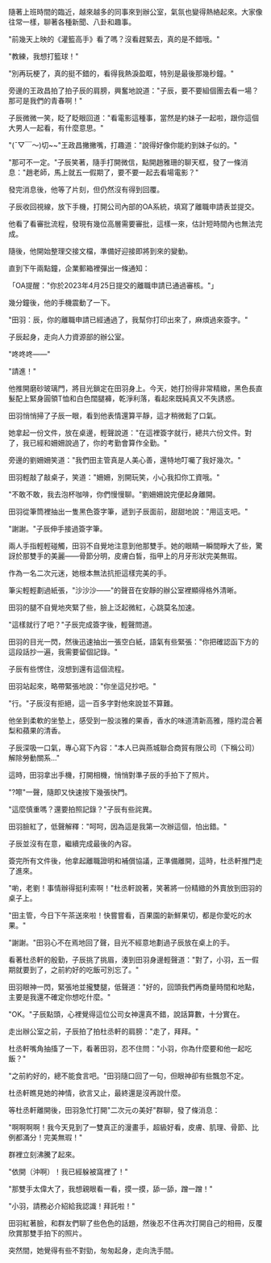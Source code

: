 隨著上班時間的臨近，越來越多的同事來到辦公室，氣氛也變得熱絡起來。大家像往常一樣，聊著各種新聞、八卦和趣事。

"前幾天上映的《灌籃高手》看了嗎？沒看趕緊去，真的是不錯哦。"

"教練，我想打籃球！"

"別再玩梗了，真的挺不錯的，看得我熱淚盈眶，特別是最後那幾秒鐘。"

旁邊的王政昌拍了拍子辰的肩膀，興奮地說道："子辰，要不要組個團去看一場？那可是我們的青春啊！"

子辰微微一笑，眨了眨眼回道："看電影這種事，當然是約妹子一起啦，跟你這個大男人一起看，有什麼意思。"

"(ˉ▽￣～)切~~"王政昌撇撇嘴，打趣道："說得好像你能約到妹子似的。"

"那可不一定。"子辰笑著，隨手打開微信，點開趙雅珊的聊天框，發了一條消息："趙老師，馬上就五一假期了，要不要一起去看場電影？"

發完消息後，他等了片刻，但仍然沒有得到回覆。

子辰收回視線，放下手機，打開公司內部的OA系統，填寫了離職申請表並提交。

他看了看審批流程，發現有幾位高層需要審批，這樣一來，估計短時間內也無法完成。

隨後，他開始整理交接文檔，準備好迎接即將到來的變動。

直到下午兩點鐘，企業郵箱裡彈出一條通知：

「OA提醒："你於2023年4月25日提交的離職申請已通過審核。"」

幾分鐘後，他的手機震動了一下。

"田羽：辰，你的離職申請已經通過了，我幫你打印出來了，麻煩過來簽字。"

子辰起身，走向人力資源部的辦公室。

"咚咚咚——"

"請進！"

他推開磨砂玻璃門，將目光鎖定在田羽身上。今天，她打扮得非常精緻，黑色長直髮配上緊身圓領T恤和白色闊腿褲，乾淨利落，看起來既純真又不失誘惑。

田羽悄悄掃了子辰一眼，看到他表情還算平靜，這才稍微鬆了口氣。

她拿起一份文件，放在桌邊，輕聲說道："在這裡簽字就行，總共六份文件。對了，我已經和姍姍說過了，你的考勤會算作全勤。"

旁邊的劉姍姍笑道："我們田主管真是人美心善，還特地叮囑了我好幾次。"

田羽輕敲了敲桌子，笑道："姍姍，別開玩笑，小心我扣你工資哦。"

"不敢不敢，我去泡杯咖啡，你們慢慢聊。"劉姍姍說完便起身離開。

田羽從筆筒裡抽出一隻黑色簽字筆，遞到子辰面前，甜甜地說："用這支吧。"

"謝謝。"子辰伸手接過簽字筆。

兩人手指輕輕碰觸，田羽不自覺地注意到他那雙手。她的眼睛一瞬間睜大了些，驚訝於那雙手的美麗——骨節分明，皮膚白皙，指甲上的月牙形狀完美無瑕。

作為一名二次元迷，她根本無法抗拒這樣完美的手。

筆尖輕輕劃過紙張，"沙沙沙——"的聲音在安靜的辦公室裡顯得格外清晰。

田羽的腿不自覺地夾緊了些，臉上泛起微紅，心跳莫名加速。

"這樣就行了吧？"子辰完成簽字後，輕聲問道。

田羽的目光一閃，然後迅速抽出一張空白紙，語氣有些緊張："你把確認函下方的這段話抄一遍，我需要留個記錄。"

子辰有些愣住，沒想到還有這個流程。

田羽站起來，略帶緊張地說："你坐這兒抄吧。"

"行。"子辰沒有拒絕，這一百多字對他來說並不算難。

他坐到柔軟的坐墊上，感受到一股淡雅的果香，香水的味道清新高雅，隱約混合著梨和蘋果的清香。

子辰深吸一口氣，專心寫下內容："本人已與燕城聯合商貿有限公司（下稱公司）解除勞動關系…"

這時，田羽拿出手機，打開相機，悄悄對準子辰的手拍下了照片。

"?嚓"一聲，隨即又快速按下幾張快門。

"這麼慎重嗎？還要拍照記錄？"子辰有些詫異。

田羽臉紅了，低聲解釋："呵呵，因為這是我第一次辦這個，怕出錯。"

子辰並沒有在意，繼續完成最後的內容。

簽完所有文件後，他拿起離職證明和補償協議，正準備離開，這時，杜丞軒推門走了進來。

"喲，老劉！事情辦得挺利索啊！"杜丞軒說著，笑著將一份精緻的外賣放到田羽的桌子上。

"田主管，今日下午茶送來啦！快嘗嘗看，百果園的新鮮果切，都是你愛吃的水果。"

"謝謝。"田羽心不在焉地回了聲，目光不經意地劃過子辰放在桌上的手。

看著杜丞軒的殷勤，子辰挑了挑眉，湊到田羽身邊輕聲道："對了，小羽，五一假期就要到了，之前約好的吃飯可別忘了。"

田羽眼神一閃，緊張地並攏雙腿，低聲道："好的，回頭我們再商量時間和地點，主要是我還不確定你想吃什麼。"

"OK。"子辰點頭，心裡覺得這位公司女神還真不錯，說話算數，十分實在。

走出辦公室之前，子辰拍了拍杜丞軒的肩膀："走了，拜拜。"

杜丞軒嘴角抽搐了一下，看著田羽，忍不住問："小羽，你為什麼要和他一起吃飯？"

"之前約好的，總不能食言吧。"田羽隨口回了一句，但眼神卻有些飄忽不定。

杜丞軒瞧見她的神情，欲言又止，最終還是沒再說什麼。

等杜丞軒離開後，田羽急忙打開"二次元の美好"群聊，發了條消息：

"啊啊啊啊！我今天見到了一雙真正的漫畫手，超級好看，皮膚、肌理、骨節、比例都滿分！完美無瑕！"

群裡立刻沸騰了起來。

"依開（沖啊）！我已經躲被窩裡了！"

"那雙手太偉大了，我想親眼看一看，摸一摸，舔一舔，蹭一蹭！"

"小羽，請務必介紹給我認識！拜託啦！"

田羽紅著臉，和群友們聊了些色色的話題，然後忍不住再次打開自己的相冊，反覆欣賞那雙手拍下的照片。

突然間，她覺得有些不對勁，匆匆起身，走向洗手間。